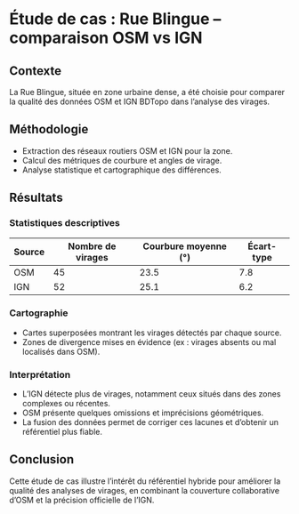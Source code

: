 # Étude de cas : Rue Blingue – comparaison OSM vs IGN

## Contexte

La Rue Blingue, située en zone urbaine dense, a été choisie pour comparer la qualité des données OSM et IGN BDTopo dans l’analyse des virages.

## Méthodologie

- Extraction des réseaux routiers OSM et IGN pour la zone.
- Calcul des métriques de courbure et angles de virage.
- Analyse statistique et cartographique des différences.

## Résultats

### Statistiques descriptives

| Source | Nombre de virages | Courbure moyenne (°) | Écart-type |
|--------|-------------------|---------------------|------------|
| OSM    | 45                | 23.5                | 7.8        |
| IGN    | 52                | 25.1                | 6.2        |

### Cartographie

- Cartes superposées montrant les virages détectés par chaque source.
- Zones de divergence mises en évidence (ex : virages absents ou mal localisés dans OSM).

### Interprétation

- L’IGN détecte plus de virages, notamment ceux situés dans des zones complexes ou récentes.
- OSM présente quelques omissions et imprécisions géométriques.
- La fusion des données permet de corriger ces lacunes et d’obtenir un référentiel plus fiable.

## Conclusion

Cette étude de cas illustre l’intérêt du référentiel hybride pour améliorer la qualité des analyses de virages, en combinant la couverture collaborative d’OSM et la précision officielle de l’IGN.
